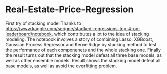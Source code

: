# Real-Estate-Price-Regression
First try of stacking model
Thanks to https://www.kaggle.com/serigne/stacked-regressions-top-4-on-leaderboard/notebook, which contributes a lot to the idea of stacking modeling.
The notebook involves a story of combining Lasso, XGBoost, Gaussian Process Regressor and KernelRidge by stacking method to test the performance of each componenets and the whole stacking one. Finally the result turns out that the stacking model defeat all three base models, as well as other ensemble models. 
Result shows the stacking model defeat all base models, as well as avoid the overfitting problem.
